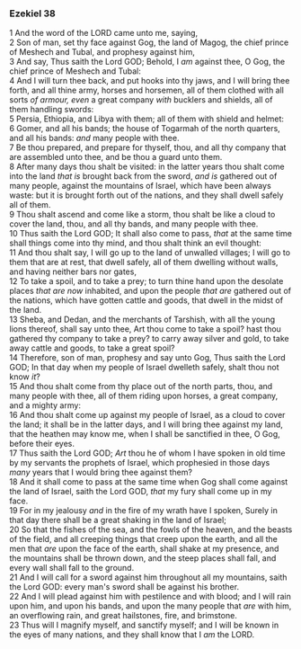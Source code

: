 ### Ezekiel 38

1 And the word of the LORD came unto me, saying,  
2 Son of man, set thy face against Gog, the land of Magog, the chief prince of Meshech and Tubal, and prophesy against him,  
3 And say, Thus saith the Lord GOD; Behold, I *am* against thee, O Gog, the chief prince of Meshech and Tubal:  
4 And I will turn thee back, and put hooks into thy jaws, and I will bring thee forth, and all thine army, horses and horsemen, all of them clothed with all sorts *of armour, even* a great company *with* bucklers and shields, all of them handling swords:  
5 Persia, Ethiopia, and Libya with them; all of them with shield and helmet:  
6 Gomer, and all his bands; the house of Togarmah of the north quarters, and all his bands: *and* many people with thee.  
7 Be thou prepared, and prepare for thyself, thou, and all thy company that are assembled unto thee, and be thou a guard unto them.  
8 After many days thou shalt be visited: in the latter years thou shalt come into the land *that is* brought back from the sword, *and is* gathered out of many people, against the mountains of Israel, which have been always waste: but it is brought forth out of the nations, and they shall dwell safely all of them.  
9 Thou shalt ascend and come like a storm, thou shalt be like a cloud to cover the land, thou, and all thy bands, and many people with thee.  
10 Thus saith the Lord GOD; It shall also come to pass, *that* at the same time shall things come into thy mind, and thou shalt think an evil thought:  
11 And thou shalt say, I will go up to the land of unwalled villages; I will go to them that are at rest, that dwell safely, all of them dwelling without walls, and having neither bars nor gates,  
12 To take a spoil, and to take a prey; to turn thine hand upon the desolate places *that are now* inhabited, and upon the people *that are* gathered out of the nations, which have gotten cattle and goods, that dwell in the midst of the land.  
13 Sheba, and Dedan, and the merchants of Tarshish, with all the young lions thereof, shall say unto thee, Art thou come to take a spoil? hast thou gathered thy company to take a prey? to carry away silver and gold, to take away cattle and goods, to take a great spoil?  
14 Therefore, son of man, prophesy and say unto Gog, Thus saith the Lord GOD; In that day when my people of Israel dwelleth safely, shalt thou not know *it*?  
15 And thou shalt come from thy place out of the north parts, thou, and many people with thee, all of them riding upon horses, a great company, and a mighty army:  
16 And thou shalt come up against my people of Israel, as a cloud to cover the land; it shall be in the latter days, and I will bring thee against my land, that the heathen may know me, when I shall be sanctified in thee, O Gog, before their eyes.  
17 Thus saith the Lord GOD; *Art* thou he of whom I have spoken in old time by my servants the prophets of Israel, which prophesied in those days *many* years that I would bring thee against them?  
18 And it shall come to pass at the same time when Gog shall come against the land of Israel, saith the Lord GOD, *that* my fury shall come up in my face.  
19 For in my jealousy *and* in the fire of my wrath have I spoken, Surely in that day there shall be a great shaking in the land of Israel;  
20 So that the fishes of the sea, and the fowls of the heaven, and the beasts of the field, and all creeping things that creep upon the earth, and all the men that *are* upon the face of the earth, shall shake at my presence, and the mountains shall be thrown down, and the steep places shall fall, and every wall shall fall to the ground.  
21 And I will call for a sword against him throughout all my mountains, saith the Lord GOD: every man's sword shall be against his brother.  
22 And I will plead against him with pestilence and with blood; and I will rain upon him, and upon his bands, and upon the many people that *are* with him, an overflowing rain, and great hailstones, fire, and brimstone.  
23 Thus will I magnify myself, and sanctify myself; and I will be known in the eyes of many nations, and they shall know that I *am* the LORD.  
